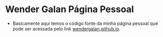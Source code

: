 # Wender Galan Página Pessoal

- Basicamente aqui temos o código fonte da minha página pessoal que pode ser acessada pelo link [wendergalan.github.io](https://wendergalan.github.io).

